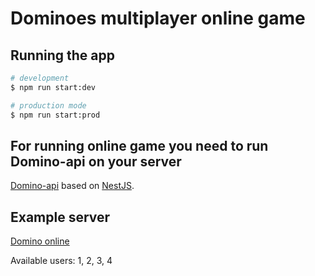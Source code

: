 # Dominoes multiplayer online game

## Running the app

```bash
# development
$ npm run start:dev

# production mode
$ npm run start:prod
```

## For running online game you need to run Domino-api on your server

[Domino-api](https://github.com/UtkinOleg/domino-api) based on [NestJS](https://github.com/nestjs/nest).

## Example server

[Domino online](https://domino-react-online.onrender.com/)

Available users: 1, 2, 3, 4
